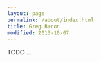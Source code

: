 ```yaml
---
layout: page
permalink: /about/index.html
title: Greg Bacon
modified: 2013-10-07
---
```

TODO &hellip;
